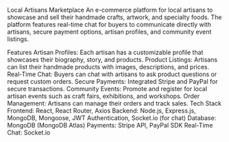 Local Artisans Marketplace
An e-commerce platform for local artisans to showcase and sell their handmade crafts, artwork, and specialty foods. The platform features real-time chat for buyers to communicate directly with artisans, secure payment options, artisan profiles, and community event listings.

Features
Artisan Profiles: Each artisan has a customizable profile that showcases their biography, story, and products.
Product Listings: Artisans can list their handmade products with images, descriptions, and prices.
Real-Time Chat: Buyers can chat with artisans to ask product questions or request custom orders.
Secure Payments: Integrated Stripe and PayPal for secure transactions.
Community Events: Promote and register for local artisan events such as craft fairs, exhibitions, and workshops.
Order Management: Artisans can manage their orders and track sales.
Tech Stack
Frontend: React, React Router, Axios
Backend: Node.js, Express.js, MongoDB, Mongoose, JWT Authentication, Socket.io (for chat)
Database: MongoDB (MongoDB Atlas)
Payments: Stripe API, PayPal SDK
Real-Time Chat: Socket.io